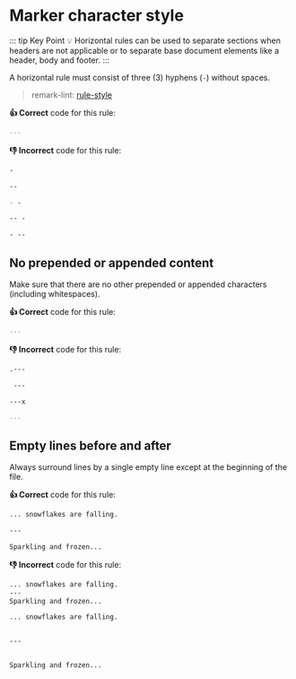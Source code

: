 # Marker character style

::: tip Key Point
:bulb: Horizontal rules can be used to separate sections when headers are not applicable or
to separate base document elements like a header, body and footer.
:::

A horizontal rule must consist of three (3) hyphens (`-`) without spaces.

> remark-lint: [rule-style](https://github.com/remarkjs/remark-lint/tree/master/packages/remark-lint-rule-style "Link to remarkjs docs")

**:thumbsup: Correct** code for this rule:

```markdown
---
```

**:thumbsdown: Incorrect** code for this rule:

```markdown
-
```

```markdown
--

- -
```

```markdown
-- -

- --
```

## No prepended or appended content

Make sure that there are no other prepended or appended characters (including whitespaces).

**:thumbsup: Correct** code for this rule:

```markdown
---
```

**:thumbsdown: Incorrect** code for this rule:

```markdown
.---
```

```markdown
 ---
```

```markdown
---x
```

```markdown
---
```

## Empty lines before and after

Always surround lines by a single empty line except at the beginning of the file.

**:thumbsup: Correct** code for this rule:

```markdown
... snowflakes are falling.

---

Sparkling and frozen...
```

**:thumbsdown: Incorrect** code for this rule:

```markdown
... snowflakes are falling.
---
Sparkling and frozen...
```

```markdown
... snowflakes are falling.


---


Sparkling and frozen...
```
